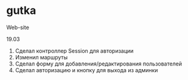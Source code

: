 # gutka
Web-site

19.03  <br />
1. Сделал контроллер Session для авторизации <br />
2. Изменил маршруты <br />
3. Сделал форму для добавления/редактирования пользователей <br />
4. Сделал авторизацию и кнопку для выхода из админки <br />